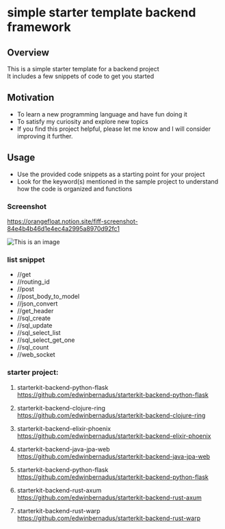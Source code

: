 # simple starter template backend framework

##  Overview
This is a simple starter template for a backend project  
It includes a few snippets of code to get you started  

## Motivation
- To learn a new programming language and have fun doing it  
- To satisfy my curiosity and explore new topics  
- If you find this project helpful, please let me know and I will consider improving it further.  
## Usage
- Use the provided code snippets as a starting point for your project  
- Look for the keyword(s) mentioned in the sample project to understand how the code is organized and functions  

### Screenshot
https://orangefloat.notion.site/fiff-screenshot-84e4b4b46d1e4ec4a2995a8970d92fc1

![This is an image](https://orangefloat.notion.site/image/https%3A%2F%2Fs3-us-west-2.amazonaws.com%2Fsecure.notion-static.com%2Fe0bc0ecf-1f5a-4640-92da-5b33de8408d8%2FScreen_Shot_2022-11-03_at_01.14.15.png?table=block&id=13d07b37-4874-4eb8-9b11-ba1a16d6c362&spaceId=03c0524f-7b9a-4bb2-abd8-add73f7e0355&width=2000&userId=&cache=v2)


### list snippet  

- //get
- //routing_id
- //post
- //post_body_to_model
- //json_convert
- //get_header
- //sql_create 
- //sql_update 
- //sql_select_list
- //sql_select_get_one
- //sql_count
- //web_socket 

### starter project:

1. starterkit-backend-python-flask  
https://github.com/edwinbernadus/starterkit-backend-python-flask

2. starterkit-backend-clojure-ring  
https://github.com/edwinbernadus/starterkit-backend-clojure-ring

3. starterkit-backend-elixir-phoenix  
https://github.com/edwinbernadus/starterkit-backend-elixir-phoenix

4. starterkit-backend-java-jpa-web  
https://github.com/edwinbernadus/starterkit-backend-java-jpa-web

5. starterkit-backend-python-flask  
https://github.com/edwinbernadus/starterkit-backend-python-flask

6. starterkit-backend-rust-axum  
https://github.com/edwinbernadus/starterkit-backend-rust-axum

7. starterkit-backend-rust-warp  
https://github.com/edwinbernadus/starterkit-backend-rust-warp


